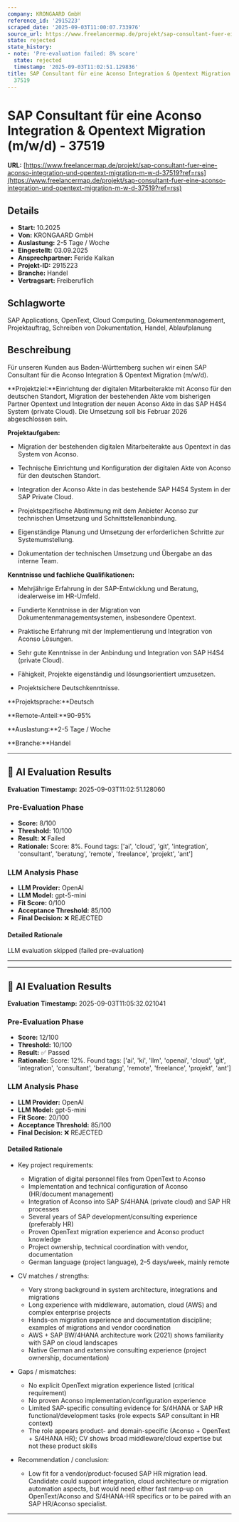 ```yaml
---
company: KRONGAARD GmbH
reference_id: '2915223'
scraped_date: '2025-09-03T11:00:07.733976'
source_url: https://www.freelancermap.de/projekt/sap-consultant-fuer-eine-aconso-integration-und-opentext-migration-m-w-d-37519?ref=rss
state: rejected
state_history:
- note: 'Pre-evaluation failed: 8% score'
  state: rejected
  timestamp: '2025-09-03T11:02:51.129836'
title: SAP Consultant für eine Aconso Integration & Opentext Migration (m/w/d)  -
  37519
---
```



# SAP Consultant für eine Aconso Integration & Opentext Migration (m/w/d)  - 37519
**URL:** [https://www.freelancermap.de/projekt/sap-consultant-fuer-eine-aconso-integration-und-opentext-migration-m-w-d-37519?ref=rss](https://www.freelancermap.de/projekt/sap-consultant-fuer-eine-aconso-integration-und-opentext-migration-m-w-d-37519?ref=rss)
## Details
- **Start:** 10.2025
- **Von:** KRONGAARD GmbH
- **Auslastung:** 2-5 Tage / Woche
- **Eingestellt:** 03.09.2025
- **Ansprechpartner:** Feride Kalkan
- **Projekt-ID:** 2915223
- **Branche:** Handel
- **Vertragsart:** Freiberuflich

## Schlagworte
SAP Applications, OpenText, Cloud Computing, Dokumentenmanagement, Projektauftrag, Schreiben von Dokumentation, Handel, Ablaufplanung

## Beschreibung
Für unseren Kunden aus Baden-Württemberg suchen wir einen SAP Consultant für die Aconso Integration & Opentext Migration (m/w/d).

**Projektziel:**Einrichtung der digitalen Mitarbeiterakte mit Aconso für den deutschen Standort, Migration der bestehenden Akte vom bisherigen Partner Opentext und Integration der neuen Aconso Akte in das SAP H4S4 System (private Cloud). Die Umsetzung soll bis Februar 2026 abgeschlossen sein.

**Projektaufgaben:**

- Migration der bestehenden digitalen Mitarbeiterakte aus Opentext in das System von Aconso.

- Technische Einrichtung und Konfiguration der digitalen Akte von Aconso für den deutschen Standort.

- Integration der Aconso Akte in das bestehende SAP H4S4 System in der SAP Private Cloud.

- Projektspezifische Abstimmung mit dem Anbieter Aconso zur technischen Umsetzung und Schnittstellenanbindung.

- Eigenständige Planung und Umsetzung der erforderlichen Schritte zur Systemumstellung.

- Dokumentation der technischen Umsetzung und Übergabe an das interne Team.

**Kenntnisse und fachliche Qualifikationen:**

- Mehrjährige Erfahrung in der SAP-Entwicklung und Beratung, idealerweise im HR-Umfeld.

- Fundierte Kenntnisse in der Migration von Dokumentenmanagementsystemen, insbesondere Opentext.

- Praktische Erfahrung mit der Implementierung und Integration von Aconso Lösungen.

- Sehr gute Kenntnisse in der Anbindung und Integration von SAP H4S4 (private Cloud).

- Fähigkeit, Projekte eigenständig und lösungsorientiert umzusetzen.

- Projektsichere Deutschkenntnisse.

**Projektsprache:**Deutsch

**Remote-Anteil:**90-95%

**Auslastung:**2-5 Tage / Woche

**Branche:**Handel

---

## 🤖 AI Evaluation Results

**Evaluation Timestamp:** 2025-09-03T11:02:51.128060

### Pre-Evaluation Phase
- **Score:** 8/100
- **Threshold:** 10/100
- **Result:** ❌ Failed
- **Rationale:** Score: 8%. Found tags: ['ai', 'cloud', 'git', 'integration', 'consultant', 'beratung', 'remote', 'freelance', 'projekt', 'ant']

### LLM Analysis Phase
- **LLM Provider:** OpenAI
- **LLM Model:** gpt-5-mini
- **Fit Score:** 0/100
- **Acceptance Threshold:** 85/100
- **Final Decision:** ❌ REJECTED

#### Detailed Rationale
LLM evaluation skipped (failed pre-evaluation)

---


---

## 🤖 AI Evaluation Results

**Evaluation Timestamp:** 2025-09-03T11:05:32.021041

### Pre-Evaluation Phase
- **Score:** 12/100
- **Threshold:** 10/100
- **Result:** ✅ Passed
- **Rationale:** Score: 12%. Found tags: ['ai', 'ki', 'llm', 'openai', 'cloud', 'git', 'integration', 'consultant', 'beratung', 'remote', 'freelance', 'projekt', 'ant']

### LLM Analysis Phase
- **LLM Provider:** OpenAI
- **LLM Model:** gpt-5-mini
- **Fit Score:** 20/100
- **Acceptance Threshold:** 85/100
- **Final Decision:** ❌ REJECTED

#### Detailed Rationale
- Key project requirements:
  - Migration of digital personnel files from OpenText to Aconso
  - Implementation and technical configuration of Aconso (HR/document management)
  - Integration of Aconso into SAP S/4HANA (private cloud) and SAP HR processes
  - Several years of SAP development/consulting experience (preferably HR)
  - Proven OpenText migration experience and Aconso product knowledge
  - Project ownership, technical coordination with vendor, documentation
  - German language (project language), 2–5 days/week, mainly remote

- CV matches / strengths:
  - Very strong background in system architecture, integrations and migrations
  - Long experience with middleware, automation, cloud (AWS) and complex enterprise projects
  - Hands-on migration experience and documentation discipline; examples of migrations and vendor coordination
  - AWS + SAP BW/4HANA architecture work (2021) shows familiarity with SAP on cloud landscapes
  - Native German and extensive consulting experience (project ownership, documentation)

- Gaps / mismatches:
  - No explicit OpenText migration experience listed (critical requirement)
  - No proven Aconso implementation/configuration experience
  - Limited SAP-specific consulting evidence for S/4HANA or SAP HR functional/development tasks (role expects SAP consultant in HR context)
  - The role appears product- and domain-specific (Aconso + OpenText + S/4HANA HR); CV shows broad middleware/cloud expertise but not these product skills

- Recommendation / conclusion:
  - Low fit for a vendor/product-focused SAP HR migration lead. Candidate could support integration, cloud architecture or migration automation aspects, but would need either fast ramp-up on OpenText/Aconso and S/4HANA-HR specifics or to be paired with an SAP HR/Aconso specialist.

---
